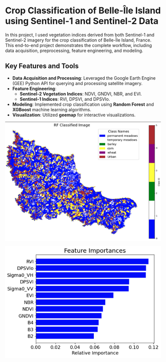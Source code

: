 # Crop Classification of Belle-Île Island using Sentinel-1 and Sentinel-2 Data

In this project, I used vegetation indices derived from both Sentinel-1 and Sentinel-2 imagery for the crop classification of Belle-Île Island, France. This end-to-end project demonstrates the complete workflow, including data acquisition, preprocessing, feature engineering, and modeling.

## Key Features and Tools
- **Data Acquisition and Processing**: Leveraged the Google Earth Engine (GEE) Python API for querying and processing satellite imagery.
- **Feature Engineering**:  
  - **Sentinel-2 Vegetation Indices**: NDVI, GNDVI, NBR, and EVI.  
  - **Sentinel-1 Indices**: RVI, DPSVI, and DPSVIo.
- **Modeling**: Implemented crop classification using **Random Forest** and **XGBoost** machine learning algorithms.
- **Visualization**: Utilized **geemap** for interactive visualizations.


<p align="center">
    <img src="crop.png" width="600px">
</p>

<p align="center">
    <img src="features.png" width="600px">
</p>


